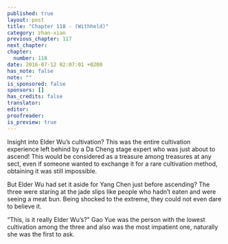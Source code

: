 ```yaml
---
published: true
layout: post
title: "Chapter 118 - (Withheld)"
category: zhan-xian
previous_chapter: 117
next_chapter:
chapter:
  number: 118
date: 2016-07-12 02:07:01 +0200
has_note: false
note: ""
is_sponsored: false
sponsors: []
has_credits: false
translator:
editor:
proofreader:
is_preview: true
---
```

Insight into Elder Wu’s cultivation? This was the entire cultivation experience left behind by a Da Cheng stage expert who was just about to ascend! This would be considered as a treasure among treasures at any sect, even if someone wanted to exchange it for a rare cultivation method, obtaining it was still impossible.

But Elder Wu had set it aside for Yang Chen just before ascending? The three were staring at the jade slips like people who hadn’t eaten and were seeing a meat bun. Being shocked to the extreme, they could not even dare to believe it.

“This, is it really Elder Wu’s?”
Gao Yue was the person with the lowest cultivation among the three and also was the most impatient one, naturally she was the first to ask.
